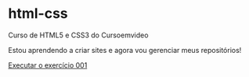 # html-css
Curso de HTML5 e CSS3 do Cursoemvideo

Estou aprendendo a criar sites e agora vou gerenciar meus repositórios!

<a href="https://fabioalexgoes.github.io/html-css/Exercicios/ex001/index.html">Executar o exercício 001</a>